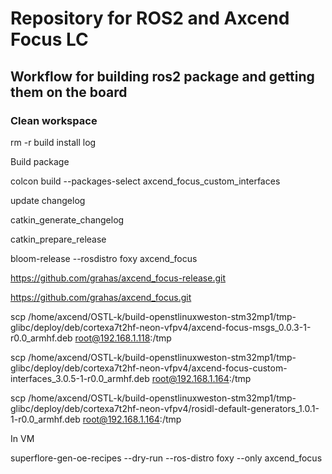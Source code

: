 # Repository for ROS2 and Axcend Focus LC

## Workflow for building ros2 package and getting them on the board

### Clean workspace

rm -r build install log

Build package

colcon build --packages-select axcend_focus_custom_interfaces

update changelog

catkin_generate_changelog

catkin_prepare_release

bloom-release --rosdistro foxy axcend_focus

https://github.com/grahas/axcend_focus-release.git

https://github.com/grahas/axcend_focus.git

scp /home/axcend/OSTL-k/build-openstlinuxweston-stm32mp1/tmp-glibc/deploy/deb/cortexa7t2hf-neon-vfpv4/axcend-focus-msgs_0.0.3-1-r0.0_armhf.deb root@192.168.1.118:/tmp

scp /home/axcend/OSTL-k/build-openstlinuxweston-stm32mp1/tmp-glibc/deploy/deb/cortexa7t2hf-neon-vfpv4/axcend-focus-custom-interfaces_3.0.5-1-r0.0_armhf.deb root@192.168.1.164:/tmp

scp /home/axcend/OSTL-k/build-openstlinuxweston-stm32mp1/tmp-glibc/deploy/deb/cortexa7t2hf-neon-vfpv4/rosidl-default-generators_1.0.1-1-r0.0_armhf.deb root@192.168.1.164:/tmp

In VM

superflore-gen-oe-recipes --dry-run --ros-distro foxy --only axcend_focus
